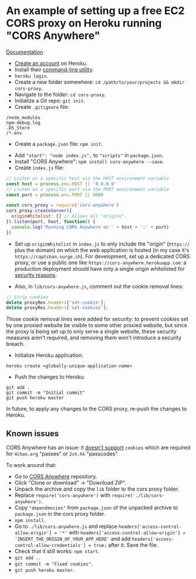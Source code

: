 # An example of setting up a free EC2 CORS proxy on Heroku running "CORS Anywhere"

[Documentation](https://devcenter.heroku.com/articles/deploying-nodejs)

* [Create an account](https://www.heroku.com/nodejs) on Heroku.
* Install their [command-line utility](https://devcenter.heroku.com/articles/getting-started-with-nodejs?singlepage=true).
* `heroku login`.
* Create a new folder somewhere: `cd /path/to/your/projects && mkdir cors-proxy`.
* Navigate to the folder: `cd cors-proxy`.
* Initialize a Git repo: `git init`.
* Create `.gitignore` file:

```
/node_modules
npm-debug.log
.DS_Store
/*.env
```

* Create a `package.json` file: `npm init`.
<!-- * Optionally specify Node.js version in `package.json`: `"engines": { "node": "10.x" },`. -->
* Add `"start": "node index.js",` to `"scripts"` in `package.json`.
* Install "CORS Anywhere": `npm install cors-anywhere --save`.
* Create `index.js` file:

```js
// Listen on a specific host via the HOST environment variable
const host = process.env.HOST || '0.0.0.0'
// Listen on a specific port via the PORT environment variable
const port = process.env.PORT || 8080

const cors_proxy = require('cors-anywhere')
cors_proxy.createServer({
  originWhitelist: [] // Allows all "origins".
}).listen(port, host, function() {
  console.log('Running CORS Anywhere on ' + host + ':' + port)
})
```

* Set up `originWhitelist` in `index.js` to only include the "origin" (`https://` plus the domain) on which the web application is hosted (in my case it's `https://captchan.surge.sh`). For development, set up a dedicated CORS proxy, or use a public one like `https://cors-anywhere.herokuapp.com`: a production deployment should have only a single origin whitelisted for [security reasons](https://github.com/Rob--W/cors-anywhere/issues/55).

* Also, in `lib/cors-anywhere.js`, comment out the cookie removal lines:

```js
// Strip cookies
delete proxyRes.headers['set-cookie'];
delete proxyRes.headers['set-cookie2'];
```

Those cookie removal lines were added for security: to prevent cookies set by one proxied website be visible to some other proxied website, but since the proxy is being set up to only serve a single website, these security measures aren't required, and removing them won't introduce a security breach.

* Initialize Heroku application:

```
heroku create <globally-unique-application-name>
```

* Push the changes to Heroku:

```
git add .
git commit -m "Initial commit"
git push heroku master
```

In future, to apply any changes to the CORS proxy, re-push the changes to Heroku.

## Known issues

CORS Anywhere has an issue: it [doesn't support](https://github.com/Rob--W/cors-anywhere/issues/55) `cookies` which are required for `4chan.org` "passes" or `2ch.hk` "passcodes".

To work around that:

* Go to [CORS Anywhere](https://github.com/Rob--W/cors-anywhere) repository.
* Click "Clone or download" -> "Download ZIP".
* Unpack the archive and copy the `lib` folder to the cors proxy folder.
* Replace `require('cors-anywhere')` with `require('./lib/cors-anywhere')`.
* Copy `"dependencies"` from `package.json` of the unpacked archive to `package.json` in the cors proxy folder.
* `npm install`.
* Go to `./lib/cors-anywhere.js` and replace `headers['access-control-allow-origin'] = '*'` with `headers['access-control-allow-origin'] = 'INSERT_THE_ORIGIN_OF_YOUR_APP_HERE'` and add `headers['access-control-allow-credentials'] = true;` after it. Save the file.
* Check that it still works: `npm start`.
* `git add .`.
* `git commit -m "Fixed cookies"`.
* `git push heroku master`.